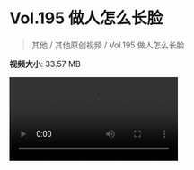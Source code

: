 # Vol.195 做人怎么长脸

> 其他 / 其他原创视频 / Vol.195 做人怎么长脸

**视频大小**: 33.57 MB

<div class="video"><video src="https://file.hsyhx.top/video/混乱博物馆/Vol/195.mp4" controls preload>🤔 您的浏览器不支持 video 标签</video></div>